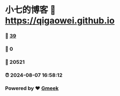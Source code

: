 # 小七的博客 :link: https://qigaowei.github.io 
### :page_facing_up: [39](https://qigaowei.github.io/tag.html) 
### :speech_balloon: 0 
### :hibiscus: 20521 
### :alarm_clock: 2024-08-07 16:58:12 
### Powered by :heart: [Gmeek](https://github.com/Meekdai/Gmeek)
